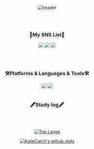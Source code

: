 <div align="center">
 
![header](https://capsule-render.vercel.app/api?type=cylinder&color=0:ffecd2,100:ff9a9e&height=150&section=header&text=Welcome&fontColor=ffffff&fontSize=60&animation=twinkling&fontAlignY=45&desc=AgileCatch%20GitHub%20Profile&descAlignY=70)

<br>   
<br>

### 🐰My SNS List🐰<br>
<a href="https://www.instagram.com/molang___2/" target="_blank"><img src="https://img.shields.io/badge/Instagram-FFF5EE?style=flat-square&logo=Instagram&logoColor=#E4405F"/></a>
<a href="https://agilecatch.github.io/" target="_blank"><img src="https://img.shields.io/badge/DevBlog-FF6384?style=flat-square&logo=githubsponsors&logoColor=white"/></a>
<a href="mailto:agilecatch@gmail.com" target="_blank"><img src="https://img.shields.io/badge/agilecatch@gmail.com-F06B66?style=flat-square&logo=Gmail&logoColor=white"/></a>

<br>
<br>

### 🛠️Platforms & Languages & Tools🛠️
<img src="https://img.shields.io/badge/Kotlin-7F52FF?style=flat-square&logo=Kotlin&logoColor=white"/>
<img src="https://img.shields.io/badge/AndroidStudio-3DDC84?style=flat-square&logo=AndroidStudio&logoColor=white"/>


<br>
<br>

### 🖋️Study log🖋️
 
<br/>
<br/>
 
[![Top Langs](https://github-readme-stats.vercel.app/api/top-langs/?username=AgileCatch&layout=compact)](https://github.com/AgileCatch/github-readme-stats)

[![AgileCatch's github stats](https://github-readme-stats.vercel.app/api?username=AgileCatch&show_icons=true)](https://github.com/AgileCatch)
